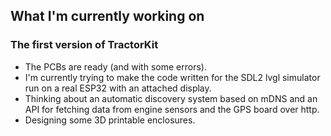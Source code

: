 ## What I'm currently working on
### The first version of TractorKit
- The PCBs are ready (and with some errors).
- I'm currently trying to make the code written for the SDL2 lvgl simulator run on a real ESP32 with an attached display.
- Thinking about an automatic discovery system based on mDNS and an API for fetching data from engine sensors and the GPS board over http.
- Designing some 3D printable enclosures.
